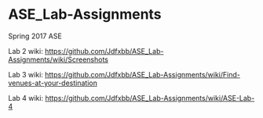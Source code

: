 # ASE_Lab-Assignments
Spring 2017 ASE

Lab 2 wiki: https://github.com/Jdfxbb/ASE_Lab-Assignments/wiki/Screenshots

Lab 3 wiki: https://github.com/Jdfxbb/ASE_Lab-Assignments/wiki/Find-venues-at-your-destination

Lab 4 wiki: https://github.com/Jdfxbb/ASE_Lab-Assignments/wiki/ASE-Lab-4
